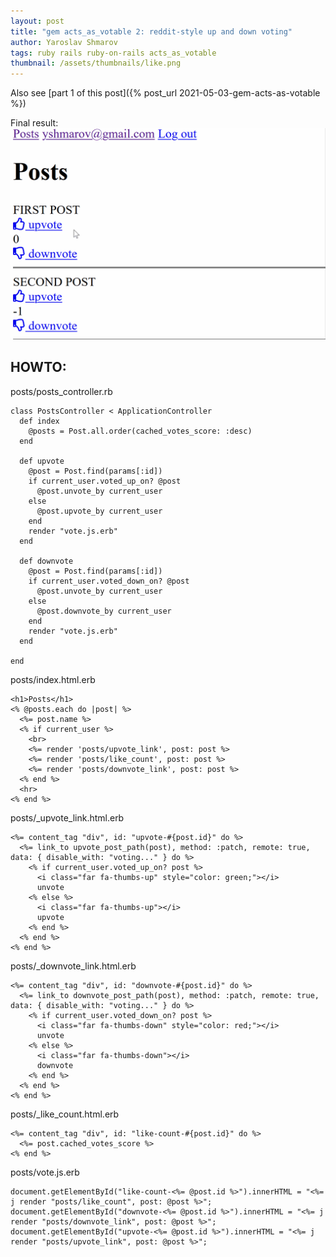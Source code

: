 ```yaml
---
layout: post
title: "gem acts_as_votable 2: reddit-style up and down voting"
author: Yaroslav Shmarov
tags: ruby rails ruby-on-rails acts_as_votable
thumbnail: /assets/thumbnails/like.png
---
```


Also see [part 1 of this post]({% post_url 2021-05-03-gem-acts-as-votable %})

Final result:
![f](/assets/gem-acts-as-votable/reddit-votable-gif-2.gif)

## HOWTO:

posts/posts_controller.rb
```
class PostsController < ApplicationController
  def index
    @posts = Post.all.order(cached_votes_score: :desc)
  end

  def upvote
    @post = Post.find(params[:id])
    if current_user.voted_up_on? @post
      @post.unvote_by current_user
    else
      @post.upvote_by current_user
    end
    render "vote.js.erb"
  end

  def downvote
    @post = Post.find(params[:id])
    if current_user.voted_down_on? @post
      @post.unvote_by current_user
    else
      @post.downvote_by current_user
    end
    render "vote.js.erb"
  end

end
```
posts/index.html.erb
```
<h1>Posts</h1>
<% @posts.each do |post| %>
  <%= post.name %>
  <% if current_user %>
    <br>
    <%= render 'posts/upvote_link', post: post %>
    <%= render 'posts/like_count', post: post %>
    <%= render 'posts/downvote_link', post: post %>
  <% end %>
  <hr>
<% end %>
```
posts/_upvote_link.html.erb
```
<%= content_tag "div", id: "upvote-#{post.id}" do %>
  <%= link_to upvote_post_path(post), method: :patch, remote: true, data: { disable_with: "voting..." } do %>
    <% if current_user.voted_up_on? post %>
      <i class="far fa-thumbs-up" style="color: green;"></i>
      unvote
    <% else %>
      <i class="far fa-thumbs-up"></i>
      upvote
    <% end %>
  <% end %>
<% end %>
```
posts/_downvote_link.html.erb
```
<%= content_tag "div", id: "downvote-#{post.id}" do %>
  <%= link_to downvote_post_path(post), method: :patch, remote: true, data: { disable_with: "voting..." } do %>
    <% if current_user.voted_down_on? post %>
      <i class="far fa-thumbs-down" style="color: red;"></i>
      unvote
    <% else %>
      <i class="far fa-thumbs-down"></i>
      downvote
    <% end %>
  <% end %>
<% end %>
```
posts/_like_count.html.erb
```
<%= content_tag "div", id: "like-count-#{post.id}" do %>
  <%= post.cached_votes_score %>
<% end %>
```
posts/vote.js.erb
```
document.getElementById("like-count-<%= @post.id %>").innerHTML = "<%= j render "posts/like_count", post: @post %>";
document.getElementById("downvote-<%= @post.id %>").innerHTML = "<%= j render "posts/downvote_link", post: @post %>";
document.getElementById("upvote-<%= @post.id %>").innerHTML = "<%= j render "posts/upvote_link", post: @post %>";
```
